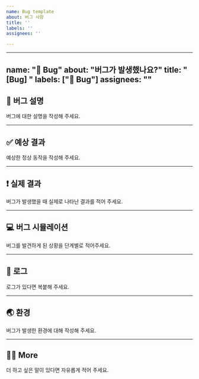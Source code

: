 ```yaml
---
name: Bug template
about: 버그 사항
title: ''
labels: ''
assignees: ''

---
```


---
name: "🐞 Bug"
about: "버그가 발생했나요?"
title: "[Bug] "
labels: ["🐞 Bug"]
assignees: ""
---

## 🐞 버그 설명  
버그에 대한 설명을 작성해 주세요.

---

## ✅ 예상 결과  
예상한 정상 동작을 작성해 주세요.

---

## ❗ 실제 결과  
버그가 발생했을 때 실제로 나타난 결과를 적어 주세요.

---

## 💻 버그 시뮬레이션  
버그를 발견하게 된 상황을 단계별로 적어주세요.

---

## 📄 로그  
로그가 있다면 복붙해 주세요.

---

## 🌏 환경  
버그가 발생한 환경에 대해 작성해 주세요.

---

## 🙋🏻 More  
더 하고 싶은 말이 있다면 자유롭게 적어 주세요.
